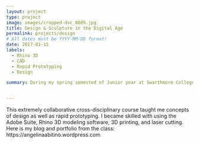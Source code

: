 ```yaml
---
layout: project
type: project
image: images/cropped-dsc_0009.jpg
title: Design & Sculpture in the Digital Age
permalink: projects/design
# All dates must be YYYY-MM-DD format!
date: 2017-01-15
labels:
  - Rhino 3D
  - CAD
  - Rapid Prototyping
  - Design

summary: During my spring semested of Junior year at Swarthmore College, I took a course called Design & Sculpture in the Digital Age cross-listed in the engineering and arts department. 


---
```


<div class="ui small rounded images">
</div>
This extremely collaborative cross-disciplinary course taught me concepts of design as well as rapid prototyping. I became skilled with using the Adobe Suite, Rhino 3D modeling software, 3D printing, and laser cutting. Here is my blog and portfolio from the class: https://angelinaabitino.wordpress.com


